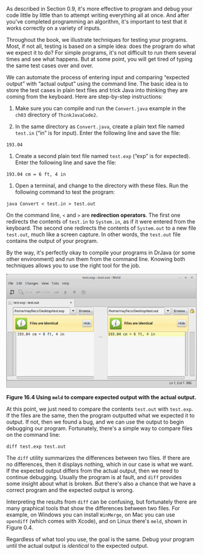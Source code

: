 As described in Section 0.9, it's more effective to program and debug your code little by little than to attempt writing everything all at once.
And after you've completed programming an algorithm, it's important to test that it works correctly on a variety of inputs.

Throughout the book, we illustrate techniques for testing your programs.
Most, if not all, testing is based on a simple idea: does the program do what we expect it to do?
For simple programs, it's not difficult to run them several times and see what happens.
But at some point, you will get tired of typing the same test cases over and over.

We can automate the process of entering input and comparing “expected output” with “actual output” using the command line.
The basic idea is to store the test cases in plain text files and trick Java into thinking they are coming from the keyboard.
Here are step-by-step instructions:



1.  Make sure you can compile and run the `Convert.java` example in the `ch03` directory of `ThinkJavaCode2`.

1.  In the same directory as `Convert.java`, create a plain text file named `test.in` (“in” is for input).
Enter the following line and save the file:

```code
193.04
```

1.  Create a second plain text file named `test.exp` (“exp” is for expected).
Enter the following line and save the file:

```code
193.04 cm = 6 ft, 4 in
```

1.  Open a terminal, and change to the directory with these files.
Run the following command to test the program:

```code
java Convert < test.in > test.out
```



On the command line, `<` and `>` are **redirection operators**.
The first one redirects the contents of `test.in` to `System.in`, as if it were entered from the keyboard.
The second one redirects the contents of `System.out` to a new file `test.out`, much like a screen capture.
In other words, the `test.out` file contains the output of your program.

By the way, it's perfectly okay to compile your programs in DrJava (or some other environment) and run them from the command line.
Knowing both techniques allows you to use the right tool for the job.


![Figure 16.4 Using `meld` to compare expected output with the actual output.](figs/meld.png)

**Figure 16.4 Using `meld` to compare expected output with the actual output.**

At this point, we just need to compare the contents `test.out` with `test.exp`.
If the files are the same, then the program outputted what we expected it to output.
If not, then we found a bug, and we can use the output to begin debugging our program.
Fortunately, there's a simple way to compare files on the command line:

```code
diff test.exp test.out
```

The `diff` utility summarizes the differences between two files.
If there are no differences, then it displays nothing, which in our case is what we want.
If the expected output differs from the actual output, then we need to continue debugging.
Usually the program is at fault, and `diff` provides some insight about what is broken.
But there's also a chance that we have a correct program and the expected output is wrong.

Interpreting the results from `diff` can be confusing, but fortunately there are many graphical tools that show the differences between two files.
For example, on Windows you can install `WinMerge`, on Mac you can use `opendiff` (which comes with Xcode), and on Linux there's `meld`, shown in Figure 0.4.

Regardless of what tool you use, the goal is the same.
Debug your program until the actual output is *identical* to the expected output.